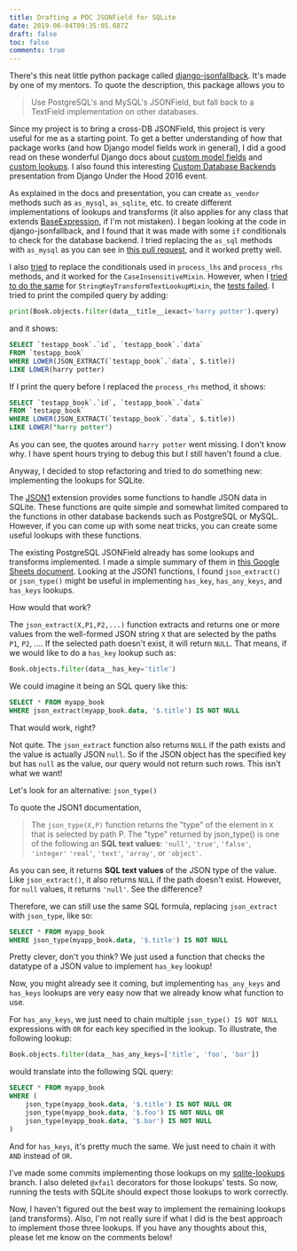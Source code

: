 ```yaml
---
title: Drafting a POC JSONField for SQLite
date: 2019-06-04T09:35:05.687Z
draft: false
toc: false
comments: true
---
```


There's this neat little python package called [django-jsonfallback]. It's
made by one of my mentors. To quote the description, this package allows you
to

> Use PostgreSQL's and MySQL's JSONField, but fall back to a TextField
> implementation on other databases.

Since my project is to bring a cross-DB JSONField, this project is very useful
for me as a starting point. To get a better understanding of how that package
works (and how Django model fields work in general), I did a good read on
these wonderful Django docs about [custom model fields] and [custom lookups].
I also found this interesting [Custom Database Backends] presentation from
Django Under the Hood 2016 event.

As explained in the docs and presentation, you can create `as_vendor` methods
such as `as_mysql`, `as_sqlite`, etc. to create different implementations of
lookups and transforms (it also applies for any class that extends
[BaseExpression], if I'm not mistaken). I began looking at the code in
django-jsonfallback, and I found that it was made with some `if` conditionals
to check for the database backend. I tried replacing the `as_sql` methods with
`as_mysql` as you can see in [this pull request], and it worked pretty well.

I also [tried] to replace the conditionals used in `process_lhs` and
`process_rhs` methods, and it worked for the `CaseInsensitiveMixin`.
However, when I [tried to do the same] for
`StringKeyTransformTextLookupMixin`, the [tests failed]. I tried to print the
compiled query by adding:

```python
print(Book.objects.filter(data__title__iexact='harry potter').query)
```

and it shows:

```sql
SELECT `testapp_book`.`id`, `testapp_book`.`data`
FROM `testapp_book`
WHERE LOWER(JSON_EXTRACT(`testapp_book`.`data`, $.title))
LIKE LOWER(harry potter)
```

If I print the query before I replaced the `process_rhs` method, it shows:
```sql
SELECT `testapp_book`.`id`, `testapp_book`.`data`
FROM `testapp_book`
WHERE LOWER(JSON_EXTRACT(`testapp_book`.`data`, $.title))
LIKE LOWER("harry potter")
```

As you can see, the quotes around `harry potter` went missing. I don't know
why. I have spent hours trying to debug this but I still haven't found a clue.

Anyway, I decided to stop refactoring and tried to do something new:
implementing the lookups for SQLite.

The [JSON1] extension provides some functions to handle JSON data in SQLite.
These functions are quite simple and somewhat limited compared to the
functions in other database backends such as PostgreSQL or MySQL. However,
if you can come up with some neat tricks, you can create some useful lookups
with these functions.

The existing PostgreSQL JSONField already has some lookups and transforms
implemented. I made a simple summary of them in [this Google Sheets document].
Looking at the JSON1 functions, I found `json_extract()` or `json_type()`
might be useful in implementing `has_key`, `has_any_keys`, and `has_keys`
lookups.

How would that work?

The `json_extract(X,P1,P2,...)` function extracts and returns one or more
values from the well-formed JSON string `X` that are selected by the paths
`P1`, `P2`, .... If the selected path doesn't exist, it will return `NULL`.
That means, if we would like to do a `has_key` lookup such as:

```python
Book.objects.filter(data__has_key='title')
```

We could imagine it being an SQL query like this:

```sql
SELECT * FROM myapp_book
WHERE json_extract(myapp_book.data, '$.title') IS NOT NULL
```

That would work, right?

Not quite. The `json_extract` function also returns `NULL` if the path
exists and the value is actually JSON `null`. So if the JSON object has the
specified key but has `null` as the value, our query would not return such
rows. This isn't what we want!

Let's look for an alternative: `json_type()`

To quote the JSON1 documentation,

> The `json_type(X,P)` function returns the "type" of the element in `X` that
> is selected by path P. The "type" returned by json_type() is one of the
> following an **SQL text values**: `'null'`, `'true'`, `'false'`, `'integer'`
> `'real'`, `'text'`, `'array'`, or `'object'`.

As you can see, it returns **SQL text values** of the JSON type of the value.
Like `json_extract()`, it also returns `NULL` if the path doesn't exist.
However, for `null` values, it returns `'null'`. See the difference?

Therefore, we can still use the same SQL formula, replacing `json_extract`
with `json_type`, like so:

```sql
SELECT * FROM myapp_book
WHERE json_type(myapp_book.data, '$.title') IS NOT NULL
```

Pretty clever, don't you think? We just used a function that checks the
datatype of a JSON value to implement `has_key` lookup!

Now, you might already see it coming, but implementing `has_any_keys` and
`has_keys` lookups are very easy now that we already know what function to
use.

For `has_any_keys`, we just need to chain multiple `json_type() IS NOT NULL`
expressions with `OR` for each key specified in the lookup. To illustrate,
the following lookup:

```python
Book.objects.filter(data__has_any_keys=['title', 'foo', 'bar'])
```

would translate into the following SQL query:

```sql
SELECT * FROM myapp_book
WHERE (
    json_type(myapp_book.data, '$.title') IS NOT NULL OR
    json_type(myapp_book.data, '$.foo') IS NOT NULL OR
    json_type(myapp_book.data, '$.bar') IS NOT NULL
)
```

And for `has_keys`, it's pretty much the same. We just need to chain it with
`AND` instead of `OR`.

I've made some commits implementing those lookups on my [sqlite-lookups]
branch. I also deleted `@xfail` decorators for those lookups' tests. So now,
running the tests with SQLite should expect those lookups to work correctly.

Now, I haven't figured out the best way to implement the remaining lookups
(and transforms). Also, I'm not really sure if what I did is the best
approach to implement those three lookups. If you have any thoughts about
this, please let me know on the comments below!

[django-jsonfallback]: https://github.com/raphaelm/django-jsonfallback
[custom model fields]: https://docs.djangoproject.com/en/2.2/howto/custom-model-fields/
[custom lookups]: https://docs.djangoproject.com/en/2.2/howto/custom-lookups/
[Custom Database Backends]: https://simpleisbetterthancomplex.com/media/2016/11/db.pdf
[BaseExpression]: https://github.com/django/django/blob/master/django/db/models/expressions.py#L184
[this pull request]: https://github.com/laymonage/django-jsonfallback/pull/1/files
[tried]: https://github.com/laymonage/django-jsonfallback/pull/3/files
[tried to do the same]: https://github.com/laymonage/django-jsonfallback/commit/7651f8d7a613e448837818b149c296d8540f12be
[tests failed]: https://travis-ci.com/laymonage/django-jsonfallback/builds/114230423
[JSON1]: https://www.sqlite.org/json1.html
[this Google Sheets document]: https://docs.google.com/spreadsheets/d/1A1TF-A-jbPmSAYd62Y4fqz7s4Mjz7McciWtr0Bp86OA
[sqlite-lookups]: https://github.com/laymonage/django-jsonfallback/commits/sqlite-lookups
